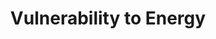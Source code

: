 ---
title: "Vulnerability to Energy"

ability:
  description: |
    Some creatures have vulnerability to a certain kind of energy effect (typically either cold or fire). Such a creature takes half again as much (+50%) damage as normal from the effect, regardless of whether a saving throw is allowed, or if the save is a success or failure.
---